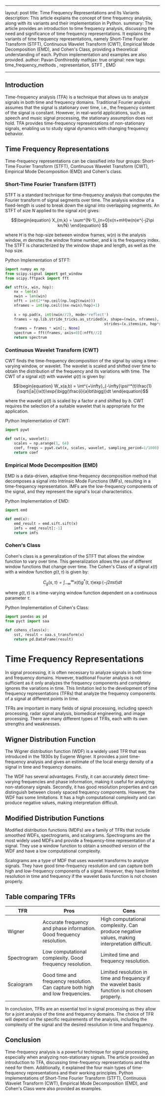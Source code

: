 
---
layout: post
title: Time Frequency Representations and Its Variants
description: This article explains the concept of time frequency analysis, along with its variants and their implementation in Python.
summary: The article provides an introduction to time frequency analysis, discussing the need and significance of time frequency representations. It explains the variants of time frequency representations, namely Short-Time Fourier Transform (STFT), Continuous Wavelet Transform (CWT), Empirical Mode Decomposition (EMD), and Cohen's Class, providing a theoretical understanding of each. Python implementation and examples are also provided.
author: Pavan Donthireddy
mathjax: true
original: new
tags: time_frequency_methods , representation, STFT , EMD 

---

## Introduction 
Time-frequency analysis (TFA) is a technique that allows us to analyze signals in both time and frequency domains. Traditional Fourier analysis assumes that the signal is stationary over time, i.e., the frequency content of the signal is constant. However, in real-world applications, such as speech and music signal processing, the stationary assumption does not hold. TFA provides time-frequency representations of non-stationary signals, enabling us to study signal dynamics with changing frequency behavior. 

## Time Frequency Representations
Time-frequency representations can be classified into four groups: Short-Time Fourier Transform (STFT), Continuous Wavelet Transform (CWT), Empirical Mode Decomposition (EMD) and Cohen's class. 

### Short-Time Fourier Transform (STFT)
STFT is a standard technique for time-frequency analysis that computes the Fourier transform of signal segments over time. The analysis window of a fixed-length is used to break down the signal into overlapping segments. An STFT of size $N$ applied to the signal $x(n)$ gives:

$$\begin{equation}
X_{m,k} = \sum^{N-1}_{n=0}x(n+mH)w(n)e^{-j2\pi kn/N}
\end{equation} $$



where $H$ is the hop-size between window frames, $w(n)$ is the analysis window, $m$ denotes the window frame number, and $k$ is the frequency index. The STFT is characterized by the window shape and length, as well as the hop size.

Python Implementation of STFT:
```python
import numpy as np
from scipy.signal import get_window
from scipy.fftpack import fft

def stft(x, win, hop):
    nx = len(x)
    nwin = len(win)
    nfft = int(2**np.ceil(np.log2(nwin)))
    nframes = int(np.ceil((nx-nwin)/hop)+1)
    
    x = np.pad(x, int(nwin//2), mode='reflect')
    frames = np.lib.stride_tricks.as_strided(x, shape=(nwin, nframes),
                                             strides=(x.itemsize, hop*x.itemsize))
    frames = frames * win[:, None]
    spectrum = fft(frames, axis=0)[:nfft//2]
    return spectrum
```

### Continuous Wavelet Transform (CWT)
CWT finds the time-frequency decomposition of the signal by using a time-varying window, or wavelet. The wavelet is scaled and shifted over time to obtain the distribution of the frequency and its variations with time. The CWT of a signal $x(t)$ with wavelet $\psi(t)$ is given by:

$$\begin{equation}
W_x(a,b) = \int^{+\infty}_{-\infty}\psi^*(t)\frac{1}{\sqrt{|a|}}x(t)\exp{\bigg(\frac{i}{a}bt\bigg)}dt
\end{equation}$$

where the wavelet $\psi(t)$ is scaled by a factor $a$ and shifted by $b$. CWT requires the selection of a suitable wavelet that is appropriate for the application.

Python Implementation of CWT:
```python
import pywt

def cwt(x, wavelet):
    scales = np.arange(1, 64)
    coef, freqs = pywt.cwt(x, scales, wavelet, sampling_period=1/1000)
    return coef
```

### Empirical Mode Decomposition (EMD)
EMD is a data-driven, adaptive time-frequency decomposition method that decomposes a signal into Intrinsic Mode Functions (IMFs), resulting in a time-frequency representation. IMFs are the low-frequency components of the signal, and they represent the signal's local characteristics. 

Python Implementation of EMD:
```python
import emd

def emd(x):
    emd_result = emd.sift.sift(x)
    imfs = emd_result[:-1]
    return imfs
```

### Cohen's Class
Cohen's class is a generalization of the STFT that allows the window function to vary over time. This generalization allows the use of different window functions that change over time. The Cohen's Class of a signal $x(t)$ with a window function $g(t,\tau)$ is given by:

$$\begin{equation}
C_{g}(s, \tau) = \int_{-\infty}^{\infty}x(t)g^*(t, \tau)\exp(-j2\pi st)dt
\end{equation}$$

where $g(t,\tau)$ is a time-varying window function dependent on a continuous parameter $\tau$.

Python Implementation of Cohen's Class:
```python
import pandas as pd
from pyct import saa

def cohens_class(x):
    sst, result = saa.s_transform(x)
    return pd.DataFrame(result)
```
# Time Frequency Representations

In signal processing, it is often necessary to analyze signals in both time and frequency domains. However, traditional Fourier analysis is not sufficient as it only analyzes the frequency components and completely ignores the variations in time. This limitation led to the development of time frequency representations (TFRs) that analyze the frequency components of a signal at different points in time.

TFRs are important in many fields of signal processing, including speech processing, radar signal analysis, biomedical engineering, and image processing. There are many different types of TFRs, each with its own strengths and weaknesses.

## Wigner Distribution Function

The Wigner distribution function (WDF) is a widely used TFR that was introduced in the 1930s by Eugene Wigner. It provides a joint time-frequency analysis and gives an estimate of the local energy density of a signal in time and frequency domains.

The WDF has several advantages. Firstly, it can accurately detect time-varying frequencies and phase information, making it useful for analyzing non-stationary signals. Secondly, it has good resolution properties and can distinguish between closely spaced frequency components. However, the WDF has some limitations. It has a high computational complexity and can produce negative values, making interpretation difficult.

## Modified Distribution Functions

Modified distribution functions (MDFs) are a family of TFRs that include smoothed WDFs, spectrograms, and scalograms. Spectrograms are the most widely used MDFs and provide a frequency-time representation of a signal. They use a window function to obtain a smoothed version of the WDF and have a low computational complexity.

Scalograms are a type of MDF that uses wavelet transforms to analyze signals. They have good time-frequency resolution and can capture both high and low-frequency components of a signal. However, they have limited resolution in time and frequency if the wavelet basis function is not chosen properly.

## Table comparing TFRs

| TFR            | Pros                                                                      | Cons                                                                                                      |
|----------------|---------------------------------------------------------------------------|-----------------------------------------------------------------------------------------------------------|
| Wigner         | Accurate frequency and phase information. Good frequency resolution.    | High computational complexity. Can produce negative values, making interpretation difficult.              |
| Spectrogram    | Low computational complexity. Good frequency resolution.                 | Limited time and frequency resolution.                                                                     |
| Scalogram      | Good time and frequency resolution. Can capture both high and low frequencies. | Limited resolution in time and frequency if the wavelet basis function is not chosen properly. |

In conclusion, TFRs are an essential tool in signal processing as they allow for a joint analysis of the time and frequency domains. The choice of TFR will depend on the specific requirements of the analysis, including the complexity of the signal and the desired resolution in time and frequency.

## Conclusion
Time-frequency analysis is a powerful technique for signal processing, especially when analyzing non-stationary signals. The article provided an introduction to TFA, discussing time-frequency representations and the need for them. Additionally, it explained the four main types of time-frequency representations and their working principles. Python implementations of Short-Time Fourier Transform (STFT), Continuous Wavelet Transform (CWT), Empirical Mode Decomposition (EMD), and Cohen's Class were also provided as examples.